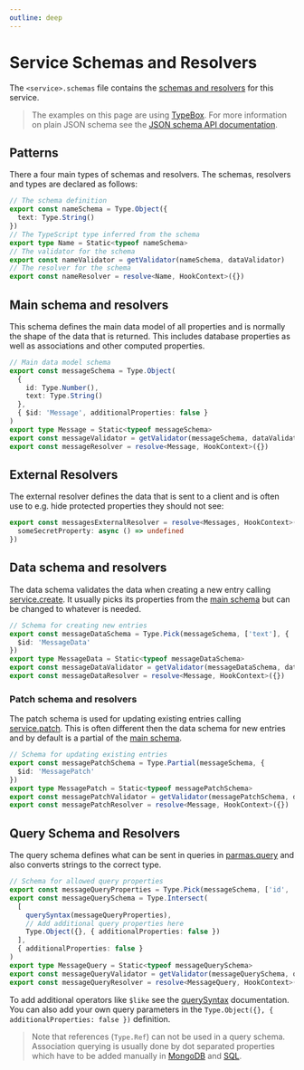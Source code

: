 ```yaml
---
outline: deep
---
```


# Service Schemas and Resolvers

The `<service>.schemas` file contains the [schemas and resolvers](../../api/schema/index.md) for this service.

<BlockQuote type="info">

The examples on this page are using [TypeBox](../../api/schema/typebox.md). For more information on plain JSON schema see the [JSON schema API documentation](../../api/schema/schema.md).

</BlockQuote>

## Patterns

There a four main types of schemas and resolvers. The schemas, resolvers and types are declared as follows:

```ts
// The schema definition
export const nameSchema = Type.Object({
  text: Type.String()
})
// The TypeScript type inferred from the schema
export type Name = Static<typeof nameSchema>
// The validator for the schema
export const nameValidator = getValidator(nameSchema, dataValidator)
// The resolver for the schema
export const nameResolver = resolve<Name, HookContext>({})
```

## Main schema and resolvers

This schema defines the main data model of all properties and is normally the shape of the data that is returned. This includes database properties as well as associations and other computed properties.

```ts
// Main data model schema
export const messageSchema = Type.Object(
  {
    id: Type.Number(),
    text: Type.String()
  },
  { $id: 'Message', additionalProperties: false }
)
export type Message = Static<typeof messageSchema>
export const messageValidator = getValidator(messageSchema, dataValidator)
export const messageResolver = resolve<Message, HookContext>({})
```

## External Resolvers

The external resolver defines the data that is sent to a client and is often use to e.g. hide protected properties they should not see:

```ts
export const messagesExternalResolver = resolve<Messages, HookContext>({
  someSecretProperty: async () => undefined
})
```

## Data schema and resolvers

The data schema validates the data when creating a new entry calling [service.create](../../api/services.md#createdata-params). It usually picks its properties from the [main schema](#main-schemas-and-resolvers) but can be changed to whatever is needed.

```ts
// Schema for creating new entries
export const messageDataSchema = Type.Pick(messageSchema, ['text'], {
  $id: 'MessageData'
})
export type MessageData = Static<typeof messageDataSchema>
export const messageDataValidator = getValidator(messageDataSchema, dataValidator)
export const messageDataResolver = resolve<Message, HookContext>({})
```

### Patch schema and resolvers

The patch schema is used for updating existing entries calling [service.patch](../../api/services.md#patchid-data-params). This is often different then the data schema for new entries and by default is a partial of the [main schema](#main-schemas-and-resolvers).

```ts
// Schema for updating existing entries
export const messagePatchSchema = Type.Partial(messageSchema, {
  $id: 'MessagePatch'
})
export type MessagePatch = Static<typeof messagePatchSchema>
export const messagePatchValidator = getValidator(messagePatchSchema, dataValidator)
export const messagePatchResolver = resolve<Message, HookContext>({})
```

## Query Schema and Resolvers

The query schema defines what can be sent in queries in [parmas.query](../../api/services.md#params) and also converts strings to the correct type.

```ts
// Schema for allowed query properties
export const messageQueryProperties = Type.Pick(messageSchema, ['id', 'text', 'createdAt', 'userId'])
export const messageQuerySchema = Type.Intersect(
  [
    querySyntax(messageQueryProperties),
    // Add additional query properties here
    Type.Object({}, { additionalProperties: false })
  ],
  { additionalProperties: false }
)
export type MessageQuery = Static<typeof messageQuerySchema>
export const messageQueryValidator = getValidator(messageQuerySchema, queryValidator)
export const messageQueryResolver = resolve<MessageQuery, HookContext>({})
```

To add additional operators like `$like` see the [querySyntax](../../api/schema/typebox.md#querysyntax) documentation. You can also add your own query parameters in the `Type.Object({}, { additionalProperties: false })` definition.

<BlockQuote type="warning" label="Important">

Note that references (`Type.Ref`) can not be used in a query schema. Association querying is usually done by dot separated properties which have to be added manually in [MongoDB](../../api/databases/mongodb.md#querying) and [SQL](../../api/databases/knex.md#associations).

</BlockQuote>
